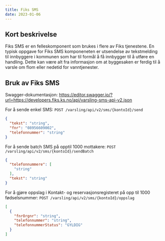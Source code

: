 ```yaml
---
title: Fiks SMS  
date: 2023-01-06
---
```


## Kort beskrivelse
Fiks SMS er en felleskomponent som brukes i flere av Fiks tjenestene. En typisk oppgave for Fiks SMS komponeneten er utsendelse av tekstmelding til innbyggere i kommunen som har til formål å få innbygger til å utføre en handling. Dette kan være alt fra informasjon om at byggesaken er ferdig til å varsle om flom eller nedetid for vanntjenester.

## Bruk av Fiks SMS
Swagger-dokumentasjon: https://editor.swagger.io/?url=https://developers.fiks.ks.no/api/varsling-sms-api-v2.json

For å sende enkel SMS: `POST /varsling/api/v2/sms/{kontoId}/send`

```json
{
  "tekst": "string",
  "fnr": "08956609002",
  "telefonnummer": "string"
}
```

For å sende batch SMS på opptil 1000 mottakere: `POST /varsling/api/v2/sms/{kontoId}/sendBatch`

```json
{
  "telefonnummere": [
    "string"
  ],
  "tekst": "string"
}
```

For å gjøre oppslag i Kontakt- og reservasjonsregisteret på opp til 1000 fødselsnummer: `POST /varsling/api/v2/sms/{kontoId}/oppslag`

```json 
[
  {
    "fnrOrgnr": "string",
    "telefonnummer": "string",
    "telefonnummerStatus": "GYLDIG"
  }
]
```












